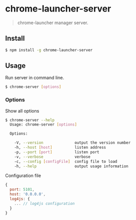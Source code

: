 # chrome-launcher-server
> chrome-launcher manager server.

## Install

```bash
$ npm install -g chrome-launcher-server
```

## Usage

  Run server in command line.
```bash
$ chrome-server [options]
```

### Options

 Show all options

```bash
$ chrome-server --help
  Usage: chrome-server [options]

  Options:

    -V, --version              output the version number
    -h, --host [host]          listen address
    -p, --port [port]          listen port
    -v, --verbose              verbose
    -c, --config [configFile]  config file to load
    -h, --help                 output usage information
```

  Configuration file
```js
{
  port: 5101,
  host: '0.0.0.0',
  log4js: {
    ... // log4js configuration
  }
}
```
